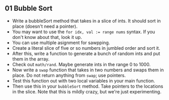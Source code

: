 ## 01 Bubble Sort

* Write a bubbleSort method that takes in a slice of ints. It should sort in place (doesn't need a pointer).
* You may want to use the `for idx, val := range nums` syntax. If you don't know about that, look it up.
* You can use multiple asignment for sawpping.
* Create a literal slice of five or so numbers in jumbled order and sort it.
* After this, write a function to generate a bunch of random ints and put them in the array.
* Check out `math/rand`. Maybe generate ints in the range 0 to 1000.
* Now write a `swap` function that takes in two numbers and swaps them in place. Do
  not return anything from `swap`; use pointers.
* Test this function out with two local variables in your main function.
* Then use this in your `bubbleSort` method. Take pointers to the locations in the
  slice. Note that this is mildly crazy, but we're just experimenting.
